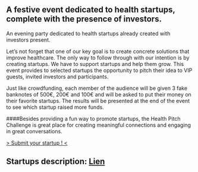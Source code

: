 ## A festive event dedicated to health startups, complete with the presence of investors.

An evening party dedicated to health startups already created with investors present.

Let’s not forget that one of our key goal is to create concrete solutions that improve healthcare. The only way to follow through with our intention is by creating startups. We have to support startups and help them grow. This event provides to selected startups the opportunity to pitch their idea to VIP guests, invited investors and participants.

Just like crowdfunding, each member of the audience will be given 3 fake banknotes of 500€, 200€ and 100€ and will be asked to put their money on their favorite startups. The results will be presented at the end of the event to see which startup raised more funds.

####Besides providing a fun way to promote startups, the Health Pitch Challenge is great place for creating meaningful connections and engaging in great conversations.

<a href="https://docs.google.com/forms/d/1Ji936xMg1x2D8BV-lpaFQYILoEx8f2PjdWtVbaaskt8/viewform" class="btn btn-primary btn-block">
                  > Submit your startup ! <
                </a>

## Startups description: [Lien](/img/HEALTHPITCHCHALLENGE.pdf)
